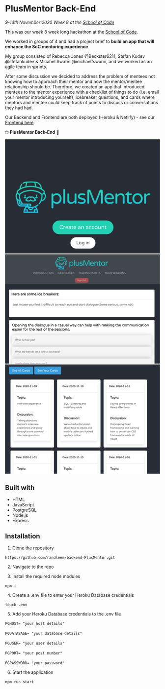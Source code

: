# PlusMentor Back-End

_9-13th November 2020_
_Week 8 at the [School of Code](https://www.schoolofcode.co.uk)_

This was our week 8 week long hackathon at the [School of Code](https://www.schoolofcode.co.uk).

We worked in groups of 4 and had a project brief to **build an app that will enhance the SoC mentoring experience**

My group consisted of Rebecca Jones @Beckster6211, Stefan Kudev @stefankudev & Micahel Swann @michaelfswann, and we worked as an agile team in sprints.

After some discussion we decided to address the problem of mentees not knowing how to approach their mentor and how the mentor/mentee relationship should be. Therefore, we created an app that introduced mentees to the mentor experience with a checklist of things to do (i.e. email your mentor introducing yourself), icebreaker questions, and cards where mentors and mentee could keep track of points to discuss or conversations they had had.

Our Backend and Frontend are both deployed (Heroku & Netlify) - see our [Frontend here](https://plusmentor.netlify.app/)

🤓 **PlusMentor Back-End** 🤩

![image of plusMentor Login](./pic1.png)
![image of PlusMentor Checklist](./pic2.png)
![image of PlusMentor Cards](./pic3.png)

## Built with

- HTML
- JavaScript
- PostgreSQL
- Node.js
- Express

## Installation

1. Clone the repository

```
https://github.com/randleem/backend-PlusMentor.git
```

2. Navigate to the repo

3. Install the required node modules

```
npm i
```

4. Create a .env file to enter your Heroku Database credentials

```
touch .env
```

5. Add your Heroku Database credentials to the .env file

```
PGHOST= "your host details"

PGDATABASE= "your database details"

PGUSER= "your user details"

PGPORT= "your post number"

PGPASSWORD= "your password"
```

6. Start the application

```
npm run start
```
